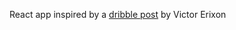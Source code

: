 React app inspired by a [dribble post](https://dribbble.com/shots/2359639-Bedouin-by-Circular) by Victor Erixon
